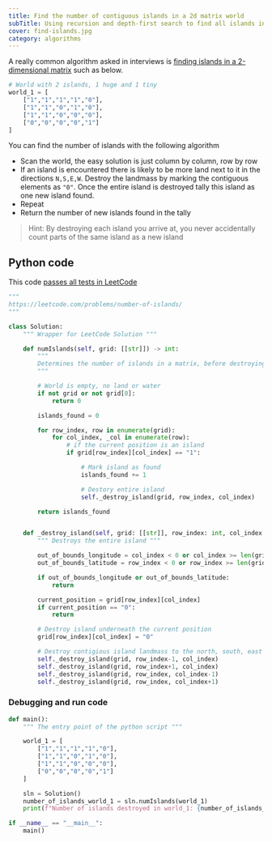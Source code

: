 ```yaml
---
title: Find the number of contiguous islands in a 2d matrix world
subTitle: Using recursion and depth-first search to find all islands in a given 2d matrix world
cover: find-islands.jpg
category: algorithms
---
```


A really common algorithm asked in interviews is [finding islands in a 2-dimensional matrix](https://leetcode.com/problems/number-of-islands/) such as below.

```python
# World with 2 islands, 1 huge and 1 tiny
world_1 = [
    ["1","1","1","1","0"],
    ["1","1","0","1","0"],
    ["1","1","0","0","0"],
    ["0","0","0","0","1"]
]
```

You can find the number of islands with the following algorithm

- Scan the world, the easy solution is just column by column, row by row
- If an island is encountered there is likely to be more land next to it in the directions `N,S,E,W`. Destroy the landmass by marking the contiguous elements as `"0"`. Once the entire island is destroyed tally this island as one new island found.
- Repeat
- Return the number of new islands found in the tally

> Hint: By destroying each island you arrive at, you never accidentally count parts of the same island as a new island

## Python code

This code [passes all tests in LeetCode](https://leetcode.com/submissions/detail/312860478/)

```python
"""
https://leetcode.com/problems/number-of-islands/
"""

class Solution:
    """ Wrapper for LeetCode Solution """

    def numIslands(self, grid: [[str]]) -> int:
        """
        Determines the number of islands in a matrix, before destroying them
        """

        # World is empty, no land or water
        if not grid or not grid[0]:
            return 0

        islands_found = 0

        for row_index, row in enumerate(grid):
            for col_index, _col in enumerate(row):
                # if the current position is an island
                if grid[row_index][col_index] == "1":

                    # Mark island as found
                    islands_found += 1

                    # Destory entire island
                    self._destroy_island(grid, row_index, col_index)

        return islands_found


    def _destroy_island(self, grid: [[str]], row_index: int, col_index: int):
        """ Destroys the entire island """

        out_of_bounds_longitude = col_index < 0 or col_index >= len(grid[0])
        out_of_bounds_latitude = row_index < 0 or row_index >= len(grid)

        if out_of_bounds_longitude or out_of_bounds_latitude:
            return

        current_position = grid[row_index][col_index]
        if current_position == "0":
            return

        # Destroy island underneath the current position
        grid[row_index][col_index] = "0"

        # Destroy contigious island landmass to the north, south, east and west
        self._destroy_island(grid, row_index-1, col_index)
        self._destroy_island(grid, row_index+1, col_index)
        self._destroy_island(grid, row_index, col_index-1)
        self._destroy_island(grid, row_index, col_index+1)
```

### Debugging and run code

```python
def main():
    """ The entry point of the python script """

    world_1 = [
        ["1","1","1","1","0"],
        ["1","1","0","1","0"],
        ["1","1","0","0","0"],
        ["0","0","0","0","1"]
    ]

    sln = Solution()
    number_of_islands_world_1 = sln.numIslands(world_1)
    print(f"Number of islands destroyed in world_1: {number_of_islands_world_1}")

if __name__ == "__main__":
    main()
```
